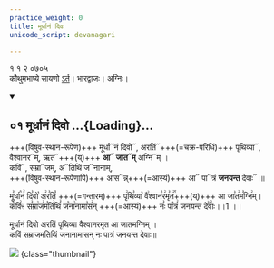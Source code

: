 ```yaml
---
practice_weight: 0
title: मूर्धानं दिवः
unicode_script: devanagari

---
```

१ १ २ ०७०५  
कौथुमभाष्ये सायणो [ऽर्त](https://archive.org/details/SamaVedaSanhitaWithSayanabhashyaVolume1SatyavrataSamasrami1874bis_201804/page/n244)। भारद्वाजः। अग्निः।

<div class="js_include" includetitle="false" newlevelforh1="2" unfilled url="/vedAH_Rk/shAkalam/saMhitA/vishvAsa-prastutiH/06/007/01_mUrdhAnaM_divo.md">
<details open><summary><h2>०१ मूर्धानं दिवो ...{Loading}...</h2></summary>

+++(विषुव-स्थान-रूपेण)+++ मूर्धा᳓नं दिवो᳓, अरतिं᳓+++(=चक्र-परिधिं)+++ पृथिव्या᳓,  
वैश्वानर᳓म्, ऋत᳓+++(य्)+++ **आ᳓ जात᳓म्** अग्नि᳓म् ।  
कविं᳓, सम्रा᳓जम्, अ᳓तिथिं ज᳓नानाम्,  
+++(विषुव-स्थान-रूपेणापि)+++ आस᳓न्न्+++(=आस्यं)+++ आ᳓ पा᳓त्रं **जनयन्त** देवाः᳓ ॥

</details>
</div>

मू꣣र्धा꣡नं꣢ दि꣣वो꣡ अ꣢र꣣तिं꣡ +++(=गन्तारम्)+++ पृ꣢थि꣣व्या꣡ वै꣢श्वान꣣र꣢मृ꣣त꣢꣯+++(य्)+++ आ जा꣣त꣢म꣣ग्नि꣢म्।  
क꣣वि꣢ᳱ स꣣म्रा꣢ज꣣म꣡ति꣢थिं꣣ ज꣡ना꣢नामा꣣स꣢न् +++(=आस्यं)+++ नः꣣ पा꣡त्रं꣢ जनयन्त दे꣣वाः꣢।।1 ।।

मूर्धानं दिवो अरतिं पृथिव्या वैश्वानरमृत आ जातमग्निम्  ।   
कविं सम्राजमतिथिं जनानामासन् नः पात्रं जनयन्त देवाः॥

![](../../images/agni-bellied-sun-lighting-up-the-bottom-of-the-clouds.jpg)
{class="thumbnail"}